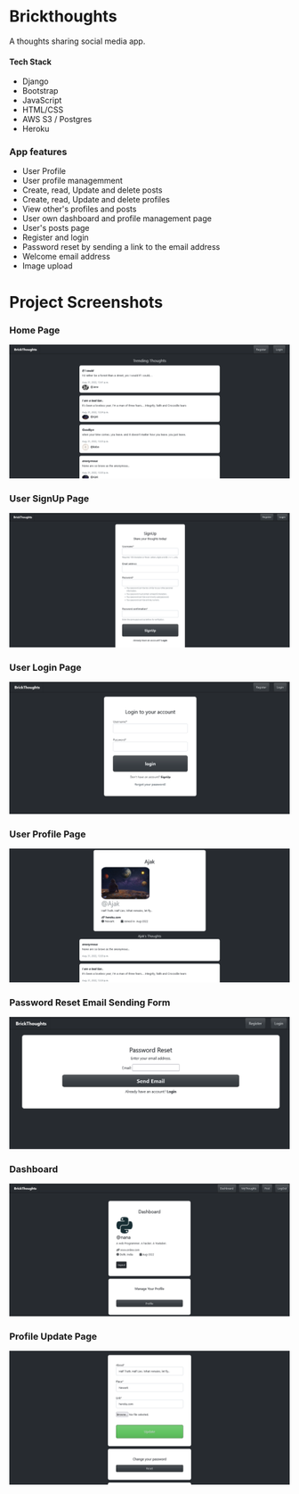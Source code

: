 # Brickthoughts

A thoughts sharing social media app.

#### Tech Stack
  - Django
  - Bootstrap
  - JavaScript
  - HTML/CSS
  - AWS S3 / Postgres
  - Heroku
  

### App features
* User Profile
* User profile managemment
* Create, read, Update and delete posts
* Create, read, Update and delete profiles
* View other's profiles and posts
* User own dashboard and profile management page
* User's posts page
* Register and login
* Password reset by sending a link to the email address
* Welcome email address
* Image upload


# Project Screenshots

### Home Page
![img](https://raw.githubusercontent.com/Siddharthbadal/brickthoughts/main/images/home.png)

### User SignUp Page
![img](https://raw.githubusercontent.com/Siddharthbadal/brickthoughts/main/images/register.png)

### User Login Page
![img](https://raw.githubusercontent.com/Siddharthbadal/brickthoughts/main/images/login.png)


### User Profile Page
![img](https://raw.githubusercontent.com/Siddharthbadal/brickthoughts/main/images/profile.png)


### Password Reset Email Sending Form
![img](https://raw.githubusercontent.com/Siddharthbadal/brickthoughts/main/images/passwrod-reset.png)

### Dashboard
![img](https://raw.githubusercontent.com/Siddharthbadal/brickthoughts/main/images/dashboard.png)

### Profile Update Page
![img](https://raw.githubusercontent.com/Siddharthbadal/brickthoughts/main/images/update.png)
